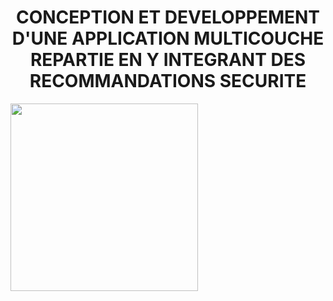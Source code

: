 <p align="center">
<h1 align="center">CONCEPTION ET DEVELOPPEMENT D'UNE
APPLICATION MULTICOUCHE REPARTIE EN Y INTEGRANT DES
RECOMMANDATIONS SECURITE</h1>
  <a >
    <img width="300" src="https://play.google.com/store/apps/details?id=com.nivantis&hl=fr">
  </a>
</p>

<div align="center">
